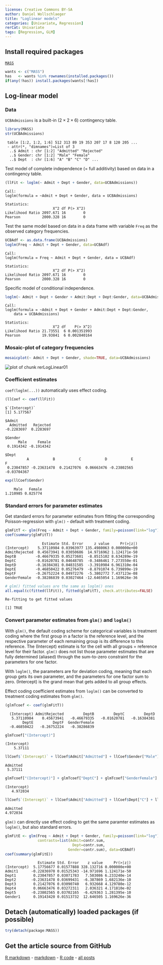 ```yaml
---
license: Creative Commons BY-SA
author: Daniel Wollschlaeger
title: "Loglinear models"
categories: [Univariate, Regression]
rerCat: Univariate
tags: [Regression, GLM]
---
```







Install required packages
-------------------------

[`MASS`](http://cran.r-project.org/package=MASS)


```r
wants <- c("MASS")
has   <- wants %in% rownames(installed.packages())
if(any(!has)) install.packages(wants[!has])
```

Log-linear model
-------------------------
    
### Data

`UCBAdmissions` is a built-in $(2 \times 2 \times 6)$ contingency table.


```r
library(MASS)
str(UCBAdmissions)
```

```
 table [1:2, 1:2, 1:6] 512 313 89 19 353 207 17 8 120 205 ...
 - attr(*, "dimnames")=List of 3
  ..$ Admit : chr [1:2] "Admitted" "Rejected"
  ..$ Gender: chr [1:2] "Male" "Female"
  ..$ Dept  : chr [1:6] "A" "B" "C" "D" ...
```

Test model of complete independence (= full additivity) based on data in a contingency table.


```r
(llFit <- loglm(~ Admit + Dept + Gender, data=UCBAdmissions))
```

```
Call:
loglm(formula = ~Admit + Dept + Gender, data = UCBAdmissions)

Statistics:
                      X^2 df P(> X^2)
Likelihood Ratio 2097.671 16        0
Pearson          2000.328 16        0
```

Test the same model based on data in a data frame with variable `Freq` as the observed category frequencies.


```r
UCBAdf <- as.data.frame(UCBAdmissions)
loglm(Freq ~ Admit + Dept + Gender, data=UCBAdf)
```

```
Call:
loglm(formula = Freq ~ Admit + Dept + Gender, data = UCBAdf)

Statistics:
                      X^2 df P(> X^2)
Likelihood Ratio 2097.671 16        0
Pearson          2000.328 16        0
```

Specific model of conditional independence.


```r
loglm(~ Admit + Dept + Gender + Admit:Dept + Dept:Gender, data=UCBAdmissions)
```

```
Call:
loglm(formula = ~Admit + Dept + Gender + Admit:Dept + Dept:Gender, 
    data = UCBAdmissions)

Statistics:
                      X^2 df    P(> X^2)
Likelihood Ratio 21.73551  6 0.001351993
Pearson          19.93841  6 0.002840164
```

### Mosaic-plot of category frequencies


```r
mosaicplot(~ Admit + Dept + Gender, shade=TRUE, data=UCBAdmissions)
```

![plot of chunk rerLogLinear01](../content/assets/figure/rerLogLinear01-1.png) 

### Coefficient estimates

`coef(loglm(...))` automatically uses effect coding.


```r
(llCoef <- coef(llFit))
```

```
$`(Intercept)`
[1] 5.177567

$Admit
  Admitted   Rejected 
-0.2283697  0.2283697 

$Gender
      Male     Female 
 0.1914342 -0.1914342 

$Dept
          A           B           C           D           E           F 
 0.23047857 -0.23631478  0.21427076  0.06663476 -0.23802565 -0.03704367 
```

```r
exp(llCoef$Gender)
```

```
    Male   Female 
1.210985 0.825774 
```

### Standard errors for parameter estimates

Get standard errors for parameter estimates from fitting the corresponding Poisson-regression with `glm()` - default with treatment coding.


```r
glmFitT <- glm(Freq ~ Admit + Dept + Gender, family=poisson(link="log"), data=UCBAdf)
coef(summary(glmFitT))
```

```
                 Estimate Std. Error     z value     Pr(>|z|)
(Intercept)    5.37110984 0.03963977 135.4980063 0.000000e+00
AdmitRejected  0.45673941 0.03050686  14.9716962 1.124171e-50
DeptB         -0.46679335 0.05273601  -8.8515102 8.634289e-19
DeptC         -0.01620781 0.04648785  -0.3486461 7.273550e-01
DeptD         -0.16384381 0.04831585  -3.3910984 6.961310e-04
DeptE         -0.46850422 0.05276479  -8.8791074 6.739899e-19
DeptF         -0.26752224 0.04972276  -5.3802772 7.437123e-08
GenderFemale  -0.38286839 0.03027464 -12.6465054 1.169626e-36
```

```r
# glm() fitted values are the same as loglm() ones
all.equal(c(fitted(llFit)), fitted(glmFitT), check.attributes=FALSE)
```

```
Re-fitting to get fitted values
```

```
[1] TRUE
```

### Convert parameter estimates from `glm()` and `loglm()`

With `glm()`, the default coding scheme for categorical variables is treatment coding where the first group in a factor is the reference level, and the respective parameter of each remaining group is its difference to this reference. The (Intercept) estimate is for the cell with all groups = reference level for their factor. `glm()` does not list those parameter estimates that are fully determined (aliased) through the sum-to-zero constraint for the parameters for one factor.

With `loglm()`, the parameters are for deviation coding, meaning that each group gets its own parameter, and the parameters for one factor sum to zero. (Intercept) is the grand mean that gets added to all group effects.

Effect coding coefficient estimates from `loglm()` can be converted to treatment coding estimates from `glm()`.


```r
(glmTcoef <- coef(glmFitT))
```

```
  (Intercept) AdmitRejected         DeptB         DeptC         DeptD 
   5.37110984    0.45673941   -0.46679335   -0.01620781   -0.16384381 
        DeptE         DeptF  GenderFemale 
  -0.46850422   -0.26752224   -0.38286839 
```

```r
glmTcoef["(Intercept)"]
```

```
(Intercept) 
    5.37111 
```

```r
llCoef$`(Intercept)` + llCoef$Admit["Admitted"] + llCoef$Gender["Male"]  + llCoef$Dept["A"]
```

```
Admitted 
 5.37111 
```

```r
glmTcoef["(Intercept)"] + glmTcoef["DeptC"] + glmTcoef["GenderFemale"]
```

```
(Intercept) 
   4.972034 
```

```r
llCoef$`(Intercept)` + llCoef$Admit["Admitted"] + llCoef$Dept["C"] + llCoef$Gender["Female"]
```

```
Admitted 
4.972034 
```

`glm()` can directly use effect coding to get the same paramter estimates as `loglm()`, but also standard errors.


```r
glmFitE <- glm(Freq ~ Admit + Dept + Gender, family=poisson(link="log"),
               contrasts=list(Admit=contr.sum,
                               Dept=contr.sum,
                             Gender=contr.sum), data=UCBAdf)
coef(summary(glmFitE))
```

```
               Estimate Std. Error    z value     Pr(>|z|)
(Intercept)  5.17756677 0.01577888 328.132716 0.000000e+00
Admit1      -0.22836970 0.01525343 -14.971696 1.124171e-50
Dept1        0.23047857 0.03071783   7.503086 6.233240e-14
Dept2       -0.23631478 0.03699431  -6.387869 1.682136e-10
Dept3        0.21427076 0.03090740   6.932668 4.129780e-12
Dept4        0.06663476 0.03272311   2.036321 4.171810e-02
Dept5       -0.23802565 0.03702165  -6.429363 1.281395e-10
Gender1      0.19143420 0.01513732  12.646505 1.169626e-36
```

Detach (automatically) loaded packages (if possible)
-------------------------


```r
try(detach(package:MASS))
```

Get the article source from GitHub
----------------------------------------------

[R markdown](https://github.com/dwoll/RExRepos/raw/master/Rmd/logLinear.Rmd) - [markdown](https://github.com/dwoll/RExRepos/raw/master/md/logLinear.md) - [R code](https://github.com/dwoll/RExRepos/raw/master/R/logLinear.R) - [all posts](https://github.com/dwoll/RExRepos/)

